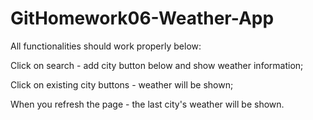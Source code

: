 # GitHomework06-Weather-App
All functionalities should work properly below:

Click on search - add city button below and show weather information;

Click on existing city buttons - weather will be shown;

When you refresh the page - the last city's weather will be shown.

